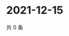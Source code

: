 # 2021-12-15

共 0 条

<!-- BEGIN WEIBO -->
<!-- 最后更新时间 Wed Dec 15 2021 17:09:24 GMT+0800 (China Standard Time) -->

<!-- END WEIBO -->
